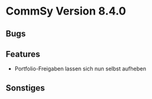 CommSy Version 8.4.0
===================

Bugs
--------------------

Features
--------------------
- Portfolio-Freigaben lassen sich nun selbst aufheben


Sonstiges
--------------------
